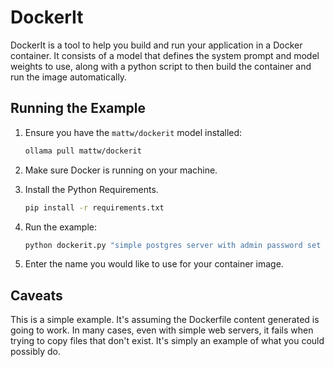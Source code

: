 # DockerIt

DockerIt is a tool to help you build and run your application in a Docker container. It consists of a model that defines the system prompt and model weights to use, along with a python script to then build the container and run the image automatically.

## Running the Example

1. Ensure you have the `mattw/dockerit` model installed:

   ```bash
   ollama pull mattw/dockerit
   ```

2. Make sure Docker is running on your machine.

3. Install the Python Requirements.

   ```bash
   pip install -r requirements.txt
   ```

4. Run the example:

   ```bash
   python dockerit.py "simple postgres server with admin password set to 123"
   ```

5. Enter the name you would like to use for your container image.

## Caveats

This is a simple example. It's assuming the Dockerfile content generated is going to work. In many cases, even with simple web servers, it fails when trying to copy files that don't exist. It's simply an example of what you could possibly do.
